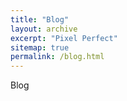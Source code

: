 ```yaml
---
title: "Blog"
layout: archive
excerpt: "Pixel Perfect"
sitemap: true
permalink: /blog.html
---
```


Blog

